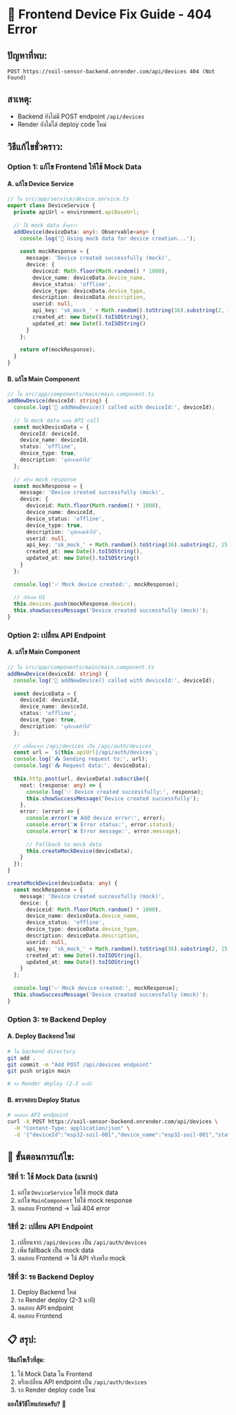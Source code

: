 # 🔧 Frontend Device Fix Guide - 404 Error

## **ปัญหาที่พบ:**
```
POST https://soil-sensor-backend.onrender.com/api/devices 404 (Not Found)
```

## **สาเหตุ:**
- Backend ยังไม่มี POST endpoint `/api/devices`
- Render ยังไม่ได้ deploy code ใหม่

## **วิธีแก้ไขชั่วคราว:**

### **Option 1: แก้ไข Frontend ให้ใช้ Mock Data**

#### **A. แก้ไข Device Service**
```typescript
// ใน src/app/service/device.service.ts
export class DeviceService {
  private apiUrl = environment.apiBaseUrl;
  
  // ใช้ mock data ชั่วคราว
  addDevice(deviceData: any): Observable<any> {
    console.log('🔧 Using mock data for device creation...');
    
    const mockResponse = {
      message: 'Device created successfully (mock)',
      device: {
        deviceid: Math.floor(Math.random() * 1000),
        device_name: deviceData.device_name,
        device_status: 'offline',
        device_type: deviceData.device_type,
        description: deviceData.description,
        userid: null,
        api_key: 'sk_mock_' + Math.random().toString(36).substring(2, 15),
        created_at: new Date().toISOString(),
        updated_at: new Date().toISOString()
      }
    };
    
    return of(mockResponse);
  }
}
```

#### **B. แก้ไข Main Component**
```typescript
// ใน src/app/components/main/main.component.ts
addNewDevice(deviceId: string) {
  console.log('🚀 addNewDevice() called with deviceId:', deviceId);
  
  // ใช้ mock data แทน API call
  const mockDeviceData = {
    deviceId: deviceId,
    device_name: deviceId,
    status: 'offline',
    device_type: true,
    description: 'อุปกรณ์ทั่วไป'
  };
  
  // สร้าง mock response
  const mockResponse = {
    message: 'Device created successfully (mock)',
    device: {
      deviceid: Math.floor(Math.random() * 1000),
      device_name: deviceId,
      device_status: 'offline',
      device_type: true,
      description: 'อุปกรณ์ทั่วไป',
      userid: null,
      api_key: 'sk_mock_' + Math.random().toString(36).substring(2, 15),
      created_at: new Date().toISOString(),
      updated_at: new Date().toISOString()
    }
  };
  
  console.log('✅ Mock device created:', mockResponse);
  
  // อัปเดต UI
  this.devices.push(mockResponse.device);
  this.showSuccessMessage('Device created successfully (mock)');
}
```

### **Option 2: เปลี่ยน API Endpoint**

#### **A. แก้ไข Main Component**
```typescript
// ใน src/app/components/main/main.component.ts
addNewDevice(deviceId: string) {
  console.log('🚀 addNewDevice() called with deviceId:', deviceId);
  
  const deviceData = {
    deviceId: deviceId,
    device_name: deviceId,
    status: 'offline',
    device_type: true,
    description: 'อุปกรณ์ทั่วไป'
  };
  
  // เปลี่ยนจาก /api/devices เป็น /api/auth/devices
  const url = `${this.apiUrl}/api/auth/devices`;
  console.log('📤 Sending request to:', url);
  console.log('📤 Request data:', deviceData);
  
  this.http.post(url, deviceData).subscribe({
    next: (response: any) => {
      console.log('✅ Device created successfully:', response);
      this.showSuccessMessage('Device created successfully');
    },
    error: (error) => {
      console.error('❌ Add device error:', error);
      console.error('❌ Error status:', error.status);
      console.error('❌ Error message:', error.message);
      
      // Fallback to mock data
      this.createMockDevice(deviceData);
    }
  });
}

createMockDevice(deviceData: any) {
  const mockResponse = {
    message: 'Device created successfully (mock)',
    device: {
      deviceid: Math.floor(Math.random() * 1000),
      device_name: deviceData.device_name,
      device_status: 'offline',
      device_type: deviceData.device_type,
      description: deviceData.description,
      userid: null,
      api_key: 'sk_mock_' + Math.random().toString(36).substring(2, 15),
      created_at: new Date().toISOString(),
      updated_at: new Date().toISOString()
    }
  };
  
  console.log('✅ Mock device created:', mockResponse);
  this.showSuccessMessage('Device created successfully (mock)');
}
```

### **Option 3: รอ Backend Deploy**

#### **A. Deploy Backend ใหม่**
```bash
# ใน backend directory
git add .
git commit -m "Add POST /api/devices endpoint"
git push origin main

# รอ Render deploy (2-3 นาที)
```

#### **B. ตรวจสอบ Deploy Status**
```bash
# ทดสอบ API endpoint
curl -X POST https://soil-sensor-backend.onrender.com/api/devices \
  -H "Content-Type: application/json" \
  -d '{"deviceId":"esp32-soil-001","device_name":"esp32-soil-001","status":"offline","device_type":true,"description":"อุปกรณ์ทั่วไป"}'
```

## **🚀 ขั้นตอนการแก้ไข:**

### **วิธีที่ 1: ใช้ Mock Data (แนะนำ)**
1. แก้ไข `DeviceService` ให้ใช้ mock data
2. แก้ไข `MainComponent` ให้ใช้ mock response
3. ทดสอบ Frontend → ไม่มี 404 error

### **วิธีที่ 2: เปลี่ยน API Endpoint**
1. เปลี่ยนจาก `/api/devices` เป็น `/api/auth/devices`
2. เพิ่ม fallback เป็น mock data
3. ทดสอบ Frontend → ใช้ API จริงหรือ mock

### **วิธีที่ 3: รอ Backend Deploy**
1. Deploy Backend ใหม่
2. รอ Render deploy (2-3 นาที)
3. ทดสอบ API endpoint
4. ทดสอบ Frontend

## **📋 สรุป:**

**วิธีแก้ไขเร็วที่สุด:**
1. ใช้ Mock Data ใน Frontend
2. หรือเปลี่ยน API endpoint เป็น `/api/auth/devices`
3. รอ Render deploy code ใหม่

**ลองใช้วิธีไหนก่อนครับ?** 🎯
